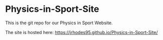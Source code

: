 # Physics-in-Sport-Site

This is the git repo for our Physics in Sport Website.

The site is hosted here:
https://jrhodes95.github.io/Physics-in-Sport-Site/
